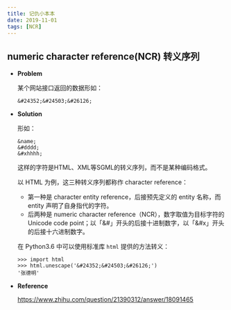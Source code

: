 ```yaml
---
title: 记仇小本本
date: 2019-11-01
tags: [NCR]
---
```


## numeric character reference(NCR) 转义序列

- **Problem**

  某个网站接口返回的数据形如：

  ```
  &#24352;&#24503;&#26126;
  ```

- **Solution**

  形如：

  ```
  &name;
  &#dddd;
  &#xhhhh;
  ```

  这样的字符是HTML、XML等SGML的转义序列，而不是某种编码格式。

  以 HTML 为例，这三种转义序列都称作 character reference：

  - 第一种是 character entity reference，后接预先定义的 entity 名称，而 entity 声明了自身指代的字符。
  - 后两种是 numeric character reference（NCR），数字取值为目标字符的 Unicode code point；以「&#」开头的后接十进制数字，以「&#x」开头的后接十六进制数字。

  在 Python3.6 中可以使用标准库 `html` 提供的方法转义：

  ```
  >>> import html
  >>> html.unescape('&#24352;&#24503;&#26126;')
  '张德明'
  ```

- **Reference**

  https://www.zhihu.com/question/21390312/answer/18091465
